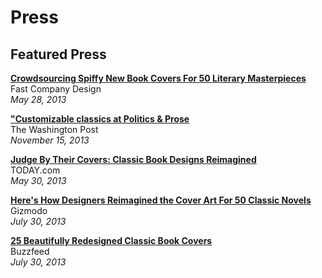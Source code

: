 # Press

## Featured Press

**[Crowdsourcing Spiffy New Book Covers For 50 Literary Masterpieces](http://www.fastcodesign.com/1672671/crowdsourcing-spiffy-new-book-covers-for-50-literary-masterpieces)**  
Fast Company Design  
*May 28, 2013*

**["Customizable classics at Politics & Prose](http://www.washingtonpost.com/blogs/style-blog/wp/2013/11/15/customizable-classics-at-politics-prose/)**  
The Washington Post  
*November 15, 2013*

**[Judge By Their Covers: Classic Book Designs Reimagined](http://www.today.com/id/52024812/displaymode/1247?beginSlide=1)**  
TODAY.com  
*May 30, 2013*

**[Here's How Designers Reimagined the Cover Art For 50 Classic Novels](http://gizmodo.com/heres-how-designers-reimagined-the-cover-art-for-50-cl-961817069)**  
Gizmodo  
*July 30, 2013*

**[25 Beautifully Redesigned Classic Book Covers](http://www.buzzfeed.com/briangalindo/25-beautifully-redesigned-classic-book-covers)**  
Buzzfeed  
*July 30, 2013*
